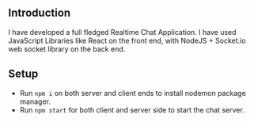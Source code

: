 ## Introduction
I have developed a full fledged Realtime Chat Application. I have used JavaScript Libraries like React on the front end, with NodeJS + Socket.io web socket library on the back end. 


## Setup
- Run ```npm i``` on both server and client ends to install nodemon package manager.
- Run ```npm start``` for both client and server side to start the chat server.

